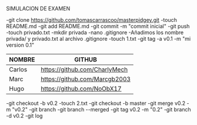 SIMULACION DE EXAMEN

-git clone https://github.com/tomascarrascoo/masterpidgey.git
-touch README.md
-git add README.md
-git commit -m "commit inicial"
-git push
-touch privado.txt
-mkdir privada
-nano .gitignore
-Añadimos los nombre privada/ y privado.txt al archivo .gitignore
-touch 1.txt
-git tag -a v0.1 -m "mi version 0.1"

| NOMBRE  | GITHUB |
| ------------- | ------------- |
| Carlos  | https://github.com/CharlyMech  |
| Marc  | https://github.com/Marcgb2003  |
| Hugo  | https://github.com/NoObX17  |

-git checkout -b v0.2
-touch 2.txt
-git checkout -b master
-git merge v0.2 -m "v0.2"
-git branch
-git branch --merged
-git tag v0.2 -m "0.2"
-git branch -d v0.2
-git log
